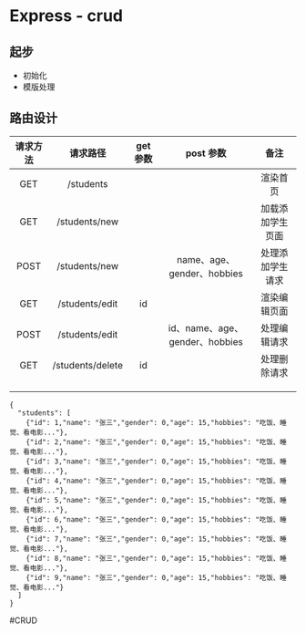 # Express - crud

## 起步

- 初始化
- 模版处理
## 路由设计

| 请求方法 |     请求路径     | get 参数 |           post 参数            |       备注       |
| :------: | :--------------: | :------: | :----------------------------: | :--------------: |
|   GET    |    /students     |          |                                |     渲染首页     |
|   GET    |  /students/new   |          |                                | 加载添加学生页面 |
|   POST   |  /students/new   |          |   name、age、gender、hobbies   | 处理添加学生请求 |
|   GET    |  /students/edit  |    id    |                                |   渲染编辑页面   |
|   POST   |  /students/edit  |          | id、name、age、gender、hobbies |   处理编辑请求   |
|   GET    | /students/delete |    id    |                                |   处理删除请求   |
|          |                  |          |                                |                  |
|          |                  |          |                                |                  |
|          |                  |          |                                |                  |


```
{
  "students": [
    {"id": 1,"name": "张三","gender": 0,"age": 15,"hobbies": "吃饭、睡觉、看电影..."},
    {"id": 2,"name": "张三","gender": 0,"age": 15,"hobbies": "吃饭、睡觉、看电影..."},
    {"id": 3,"name": "张三","gender": 0,"age": 15,"hobbies": "吃饭、睡觉、看电影..."},
    {"id": 4,"name": "张三","gender": 0,"age": 15,"hobbies": "吃饭、睡觉、看电影..."},
    {"id": 5,"name": "张三","gender": 0,"age": 15,"hobbies": "吃饭、睡觉、看电影..."},
    {"id": 6,"name": "张三","gender": 0,"age": 15,"hobbies": "吃饭、睡觉、看电影..."},
    {"id": 7,"name": "张三","gender": 0,"age": 15,"hobbies": "吃饭、睡觉、看电影..."},
    {"id": 8,"name": "张三","gender": 0,"age": 15,"hobbies": "吃饭、睡觉、看电影..."},
    {"id": 9,"name": "张三","gender": 0,"age": 15,"hobbies": "吃饭、睡觉、看电影..."}
  ]
}
```





#CRUD
